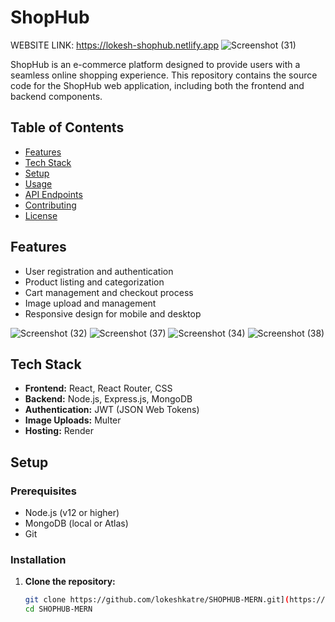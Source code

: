 # ShopHub
WEBSITE LINK: https://lokesh-shophub.netlify.app
![Screenshot (31)](https://github.com/lokeshkatre/SHOPHUB-MERN/assets/102735711/9e6e880c-fc1d-4d9c-b206-0f619ff696fd)


ShopHub is an e-commerce platform designed to provide users with a seamless online shopping experience.
This repository contains the source code for the ShopHub web application, including both the frontend and backend components.


## Table of Contents

- [Features](#features)
- [Tech Stack](#tech-stack)
- [Setup](#setup)
- [Usage](#usage)
- [API Endpoints](#api-endpoints)
- [Contributing](#contributing)
- [License](#license)

## Features

- User registration and authentication
- Product listing and categorization
- Cart management and checkout process
- Image upload and management
- Responsive design for mobile and desktop

![Screenshot (32)](https://github.com/lokeshkatre/SHOPHUB-MERN/assets/102735711/5388a80d-812a-4253-9073-594b7e3a0434)
![Screenshot (37)](https://github.com/lokeshkatre/SHOPHUB-MERN/assets/102735711/93d2a388-c070-4347-9532-6c68956f0351)
![Screenshot (34)](https://github.com/lokeshkatre/SHOPHUB-MERN/assets/102735711/dccae9fc-1a2d-48a6-9a5a-bbf628dd243e)
![Screenshot (38)](https://github.com/lokeshkatre/SHOPHUB-MERN/assets/102735711/da842c21-661c-4dd4-b7e2-f00897d4c429)

## Tech Stack

- **Frontend:** React, React Router, CSS
- **Backend:** Node.js, Express.js, MongoDB
- **Authentication:** JWT (JSON Web Tokens)
- **Image Uploads:** Multer
- **Hosting:** Render

## Setup

### Prerequisites

- Node.js (v12 or higher)
- MongoDB (local or Atlas)
- Git

### Installation

1. **Clone the repository:**

   ```sh
   git clone https://github.com/lokeshkatre/SHOPHUB-MERN.git](https://github.com/lokeshkatre/SHOPHUB-MERN.git
   cd SHOPHUB-MERN
